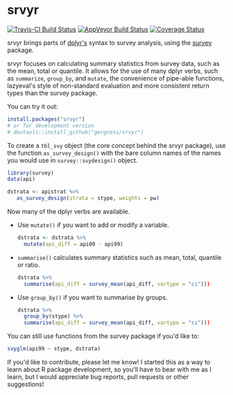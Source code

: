 <!-- README.md is generated from README.Rmd. Please edit that file -->
srvyr
=====

[![Travis-CI Build Status](https://travis-ci.org/gergness/srvyr.svg?branch=master)](https://travis-ci.org/gergness/srvyr) [![AppVeyor Build Status](https://ci.appveyor.com/api/projects/status/github/gergness/srvyr?branch=master&svg=true)](https://ci.appveyor.com/project/gergness/srvyr) [![Coverage Status](https://img.shields.io/codecov/c/github/gergness/srvyr/master.svg)](https://codecov.io/github/gergness/srvyr?branch=master)

srvyr brings parts of [dplyr's](https://github.com/hadley/dplyr/) syntax to survey analysis, using the [survey](https://CRAN.R-project.org/package=survey) package.

srvyr focuses on calculating summary statistics from survey data, such as the mean, total or quantile. It allows for the use of many dplyr verbs, such as `summarize`, `group_by`, and `mutate`, the convenience of pipe-able functions, lazyeval's style of non-standard evaluation and more consistent return types than the survey package.

You can try it out:

``` r
install.packages("srvyr")
# or for development version
# devtools::install_github("gergness/srvyr")
```

To create a `tbl_svy` object (the core concept behind the srvyr package), use the function `as_survey_design()` with the bare column names of the names you would use in `survey::svydesign()` object.

``` r
library(survey)
data(api)

dstrata <- apistrat %>%
   as_survey_design(strata = stype, weights = pw)
```

Now many of the dplyr verbs are available.

-   Use `mutate()` if you want to add or modify a variable.

    ``` r
    dstrata <- dstrata %>%
      mutate(api_diff = api00 - api99)
    ```

-   `summarise()` calculates summary statistics such as mean, total, quantile or ratio.

    ``` r
    dstrata %>% 
      summarise(api_diff = survey_mean(api_diff, vartype = "ci")))
    ```

-   Use `group_by()` if you want to summarise by groups.

    ``` r
    dstrata %>% 
      group_by(stype) %>%
      summarise(api_diff = survey_mean(api_diff, vartype = "ci")))
    ```

You can still use functions from the survey package if you'd like to:

``` r
svyglm(api99 ~ stype, dstrata)
```

If you'd like to contribute, please let me know! I started this as a way to learn about R package development, so you'll have to bear with me as I learn, but I would appreciate bug reports, pull requests or other suggestions!
